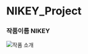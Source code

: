 # NIKEY_Project
### 작품이름 NIKEY

![작품 소개](https://user-images.githubusercontent.com/84081027/199450731-d918f53c-85ae-47e2-801f-5d5105791ae9.png)
